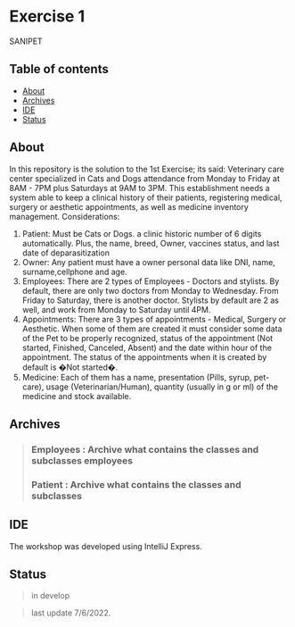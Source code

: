 # Exercise 1
SANIPET

## Table of contents

- [About](#about)
- [Archives](#archives)
- [IDE](#ide)
- [Status](#status)


## About
In this repository is the solution to the 1st Exercise; its said: 
Veterinary care center specialized in Cats and Dogs attendance from Monday to Friday at 8AM - 7PM plus Saturdays at 9AM to 3PM. This establishment needs a system able to keep a clinical history of their patients, registering medical, surgery or aesthetic appointments, as well as medicine inventory management.
Considerations:

1. Patient: Must be Cats or Dogs. a clinic historic number
of 6 digits automatically. Plus, the name, breed, Owner, vaccines status, and last
date of deparasitization
2. Owner: Any patient must have a owner personal data like DNI, name, surname,cellphone and age.
3. Employees: There are 2 types of Employees - Doctors and stylists. By default, there are only two doctors from Monday to Wednesday. From Friday to Saturday, there is another doctor. Stylists by default are 2 as well, and work from Monday to Saturday until 4PM.
4. Appointments: There are 3 types of appointments - Medical, Surgery or Aesthetic.
When some of them are created it must consider some data of the Pet to be  properly recognized, status of the appointment (Not started, Finished, Canceled, Absent) and the date within hour of the appointment. The status of the appointments when it is created by default is �Not started�.
5. Medicine: Each of them has a name, presentation (Pills, syrup, pet-care), usage (Veterinarian/Human), quantity (usually in g or ml) of the medicine and stock available.


## Archives

> ### Employees          : Archive what contains the classes and subclasses employees
> ### Patient           : Archive what contains the classes and subclasses 

## IDE

The workshop was developed using IntelliJ Express.  



## Status
>in develop

>last update 7/6/2022.    

